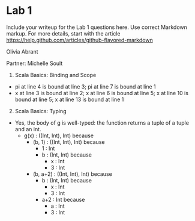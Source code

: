 # Lab 1

Include your writeup for the Lab 1 questions here. Use correct
Markdown markup. For more details, start with the article
https://help.github.com/articles/github-flavored-markdown

Olivia Abrant

Partner: Michelle Soult

1. Scala Basics: Binding and Scope
  - pi at line 4 is bound at line 3; pi at line 7 is bound at line 1
  - x at line 3 is bound at line 2; x at line 6 is bound at line 5;
    x at line 10 is bound at line 5; x at line 13 is bound at line 1
			
2. Scala Basics: Typing
  - Yes, the body of g is well-typed: the function returns a tuple of a tuple and an int.
    - g(x) : ((Int, Int), Int) because
      - (b, 1) : ((Int, Int), Int) because
        - 1 : Int
        - b : (Int, Int) because
          - x : Int
          - 3 : Int
      - (b, a+2) : ((Int, Int), Int) because
        - b : (Int, Int) because
          - x : Int
          - 3 : Int
        - a+2 : Int because
          - a : Int
          - 3 : Int